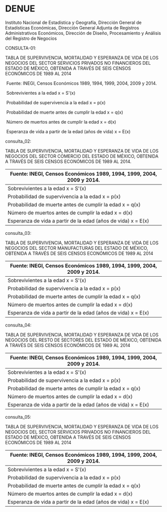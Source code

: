 # DENUE

Instituto Nacional de Estadística y Geografía, Dirección General de  Estadísticas Económicas, Dirección General Adjunta de Registros  Administrativos Económicos, Dirección de Diseño, Procesamiento y  Análisis del Registro de Negocios				

CONSULTA-01: 

TABLA DE SUPERVIVENCIA, MORTALIDAD Y ESPERANZA DE VIDA DE LOS NEGOCIOS DEL SECTOR SERVICIOS PRIVADOS NO FINANCIEROS  DEL ESTADO DE MÉXICO, OBTENIDA A TRAVÉS DE SEIS CENSOS ECONÓMICOS DE 1989 AL 2014

​	Fuente: INEGI, Censos Económicos 1989, 1994, 1999, 2004, 2009 y 2014.

​	Sobrevivientes a la edad x = S'(x)

​	Probabilidad de supervivencia a la edad x = p(x)

​	Probabilidad de muerte antes de cumplir la edad x = q(x)

​	Número  de muertos antes de cumplir la edad x = d(x)

​	Esperanza de vida a partir de la edad (años de vida) x = E(x)

consulta_02:

TABLA DE SUPERVIVENCIA, MORTALIDAD Y ESPERANZA DE VIDA DE LOS NEGOCIOS DEL SECTOR COMERCIO DEL ESTADO DE MÉXICO, OBTENIDA A TRAVÉS DE SEIS CENSOS ECONÓMICOS DE 1989 AL 2014.

| Fuente: INEGI, Censos Económicos 1989, 1994, 1999, 2004, 2009 y 2014. |
| ------------------------------------------------------------ |
| Sobrevivientes a la edad x = S'(x)                           |
| Probabilidad de supervivencia a la edad x = p(x)             |
| Probabilidad de muerte antes de cumplir la edad x = q(x)     |
| Número  de muertos antes de cumplir la edad x = d(x)         |
| Esperanza de vida a partir de la edad (años de vida) x = E(x) |

consulta_03:

TABLA DE SUPERVIVENCIA, MORTALIDAD Y ESPERANZA DE VIDA DE LOS NEGOCIOS DEL SECTOR MANUFACTURAS DEL ESTADO DE MÉXICO, OBTENIDA A TRAVÉS DE SEIS CENSOS ECONÓMICOS DE 1989 AL 2014

| Fuente: INEGI, Censos Económicos 1989, 1994, 1999, 2004, 2009 y 2014. |
| ------------------------------------------------------------ |
| Sobrevivientes a la edad x = S'(x)                           |
| Probabilidad de supervivencia a la edad x = p(x)             |
| Probabilidad de muerte antes de cumplir la edad x = q(x)     |
| Número  de muertos antes de cumplir la edad x = d(x)         |
| Esperanza de vida a partir de la edad (años de vida) x = E(x) |

consulta_04: 

TABLA DE SUPERVIVENCIA, MORTALIDAD Y ESPERANZA DE VIDA DE LOS NEGOCIOS DEL RESTO DE SECTORES DEL ESTADO DE MÉXICO, OBTENIDA A TRAVÉS DE SEIS CENSOS ECONÓMICOS DE 1989 AL 2014

| Fuente: INEGI, Censos Económicos 1989, 1994, 1999, 2004, 2009 y 2014. |
| ------------------------------------------------------------ |
| Sobrevivientes a la edad x = S'(x)                           |
| Probabilidad de supervivencia a la edad x = p(x)             |
| Probabilidad de muerte antes de cumplir la edad x = q(x)     |
| Número  de muertos antes de cumplir la edad x = d(x)         |
| Esperanza de vida a partir de la edad (años de vida) x = E(x) |

consulta_05:

TABLA DE SUPERVIVENCIA, MORTALIDAD Y ESPERANZA DE VIDA DE LOS NEGOCIOS DEL SECTOR SERVICIOS PRIVADOS NO FINANCIEROS  DEL ESTADO DE MÉXICO, OBTENIDA A TRAVÉS DE SEIS CENSOS ECONÓMICOS DE 1989 AL 2014

| Fuente: INEGI, Censos Económicos 1989, 1994, 1999, 2004, 2009 y 2014. |
| ------------------------------------------------------------ |
| Sobrevivientes a la edad x = S'(x)                           |
| Probabilidad de supervivencia a la edad x = p(x)             |
| Probabilidad de muerte antes de cumplir la edad x = q(x)     |
| Número  de muertos antes de cumplir la edad x = d(x)         |
| Esperanza de vida a partir de la edad (años de vida) x = E(x) |